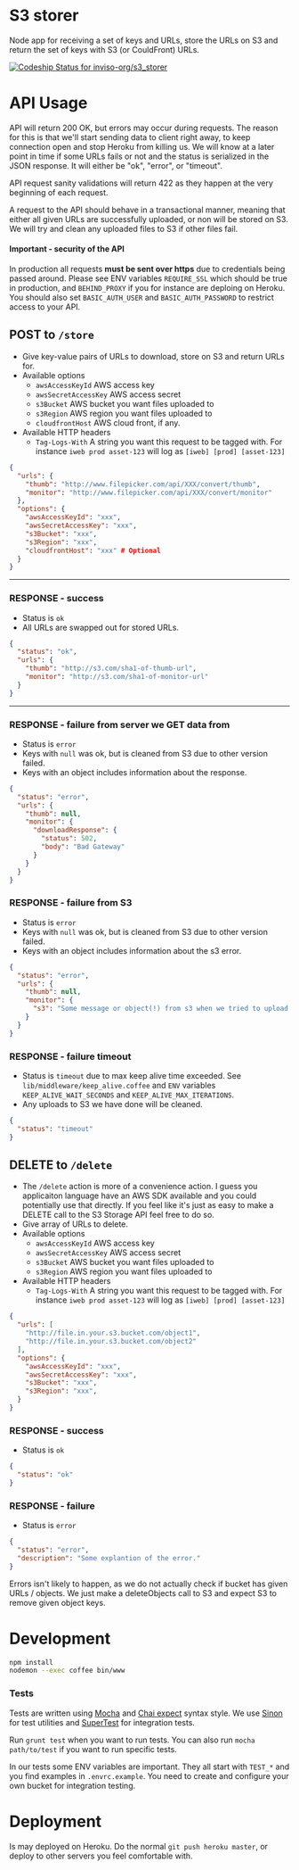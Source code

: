 # S3 storer
Node app for receiving a set of keys and URLs, store the URLs on S3 and
return the set of keys with S3 (or CouldFront) URLs.

[ ![Codeship Status for inviso-org/s3_storer](https://www.codeship.io/projects/650e6580-2260-0132-8503-364bcc8fbc9d/status)](https://www.codeship.io/projects/36519)



# API Usage
API will return 200 OK, but errors may occur during requests. The reason for this is that we'll
start sending data to client right away, to keep connection open and stop Heroku from killing us.
We will know at a later point in time if some URLs fails or not and the status is serialized
in the JSON response. It will either be "ok", "error", or "timeout".

API request sanity validations will return 422 as they happen at the very beginning of each request.

A request to the API should behave in a transactional manner, meaning that either all
given URLs are successfully uploaded, or non will be stored on S3. We will try and clean
any uploaded files to S3 if other files fail.



#### Important - security of the API
In production all requests **must be sent over https** due to credentials being passed around. Please
see ENV variables `REQUIRE_SSL` which should be true in production, and `BEHIND_PROXY` if you for instance
are deploing on Heroku. You should also set `BASIC_AUTH_USER` and `BASIC_AUTH_PASSWORD` to restrict
access to your API.



## POST to `/store`
* Give key-value pairs of URLs to download, store on S3 and return URLs for.
* Available options
  * `awsAccessKeyId` AWS access key
  * `awsSecretAccessKey` AWS access secret
  * `s3Bucket` AWS bucket you want files uploaded to
  * `s3Region` AWS region you want files uploaded to
  * `cloudfrontHost` AWS cloud front, if any.
* Available HTTP headers
  * `Tag-Logs-With` A string you want this request to be tagged with.
    For instance `iweb prod asset-123` will log as `[iweb] [prod] [asset-123]`

```json
{
  "urls": {
    "thumb": "http://www.filepicker.com/api/XXX/convert/thumb",
    "monitor": "http://www.filepicker.com/api/XXX/convert/monitor"
  },
  "options": {
    "awsAccessKeyId": "xxx",
    "awsSecretAccessKey": "xxx",
    "s3Bucket": "xxx",
    "s3Region": "xxx",
    "cloudfrontHost": "xxx" # Optional
  }
}
```


--------------------------------

### RESPONSE - success
* Status is `ok`
* All URLs are swapped out for stored URLs.

```json
{
  "status": "ok",
  "urls": {
    "thumb": "http://s3.com/sha1-of-thumb-url",
    "monitor": "http://s3.com/sha1-of-monitor-url"
  }
}
```

--------------------------------


### RESPONSE - failure from server we GET data from
* Status is `error`
* Keys with `null` was ok, but is cleaned from S3 due to other version failed.
* Keys with an object includes information about the response.

```json
{
  "status": "error",
  "urls": {
    "thumb": null,
    "monitor": {
      "downloadResponse": {
        "status": 502,
        "body": "Bad Gateway"
      }
    }
  }
}
```

### RESPONSE - failure from S3
* Status is `error`
* Keys with `null` was ok, but is cleaned from S3 due to other version failed.
* Keys with an object includes information about the s3 error.

```json
{
  "status": "error",
  "urls": {
    "thumb": null,
    "monitor": {
      "s3": "Some message or object(!) from s3 when we tried to upload this file"
    }
  }
}
```


### RESPONSE - failure timeout
* Status is `timeout` due to max keep alive time exceeded. See `lib/middleware/keep_alive.coffee`
  and `ENV` variables `KEEP_ALIVE_WAIT_SECONDS` and `KEEP_ALIVE_MAX_ITERATIONS`.
* Any uploads to S3 we have done will be cleaned.

```json
{
  "status": "timeout"
}
```

## DELETE to `/delete`
* The `/delete` action is more of a convenience action. I guess you applicaiton
  language have an AWS SDK available and you could potentially use that directly.
  If you feel like it's just as easy to make a DELETE call to the S3 Storage API
  feel free to do so.
* Give array of URLs to delete.
* Available options
  * `awsAccessKeyId` AWS access key
  * `awsSecretAccessKey` AWS access secret
  * `s3Bucket` AWS bucket you want files uploaded to
  * `s3Region` AWS region you want files uploaded to
* Available HTTP headers
  * `Tag-Logs-With` A string you want this request to be tagged with.
    For instance `iweb prod asset-123` will log as `[iweb] [prod] [asset-123]`

```json
{
  "urls": [
    "http://file.in.your.s3.bucket.com/object1",
    "http://file.in.your.s3.bucket.com/object2"
  ],
  "options": {
    "awsAccessKeyId": "xxx",
    "awsSecretAccessKey": "xxx",
    "s3Bucket": "xxx",
    "s3Region": "xxx",
  }
}
```

### RESPONSE - success
* Status is `ok`

```json
{
  "status": "ok"
}
```


### RESPONSE - failure
* Status is `error`

```json
{
  "status": "error",
  "description": "Some explantion of the error."
}
```

Errors isn't likely to happen, as we do not actually check if
bucket has given URLs / objects. We just make a deleteObjects call
to S3 and expect S3 to remove given object keys.


# Development

```bash
npm install
nodemon --exec coffee bin/www
```



### Tests
Tests are written using [Mocha](http://visionmedia.github.io/mocha/) and
[Chai expect](http://chaijs.com/guide/styles/#expect) syntax style.
We use [Sinon](http://sinonjs.org/) for test utilities
and [SuperTest](https://github.com/visionmedia/supertest) for integration tests.

Run `grunt test` when you want to run tests.
You can also run `mocha path/to/test` if you want to run specific tests.

In our tests some ENV variables are important. They all start with `TEST_*`
and you find examples in `.envrc.example`. You need to create and configure your own bucket
for integration testing.



# Deployment
Is may deployed on Heroku. Do the normal `git push heroku master`, or deploy to other servers
you feel comfortable with.
